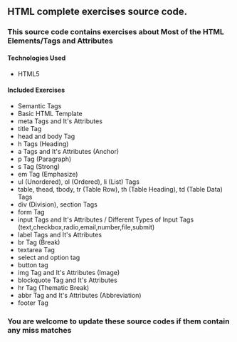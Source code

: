 ## HTML complete exercises source code.

### This source code contains exercises about Most of the HTML Elements/Tags and Attributes

#### Technologies Used
* HTML5

#### Included Exercises
* Semantic Tags
* Basic HTML Template
* meta Tags and It's Attributes
* title Tag
* head and body Tag
* h Tags (Heading)
* a Tags and It's Attributes (Anchor)
* p Tag (Paragraph)
* s Tag (Strong)
* em Tag (Emphasize)
* ul (Unordered), ol (Ordered), li (List) Tags
* table, thead, tbody, tr (Table Row), th (Table Heading), td (Table Data) Tags
* div (Division), section Tags
* form Tag
* input Tags and It's Attributes / Different Types of Input Tags (text,checkbox,radio,email,number,file,submit)
* label Tags and It's Attributes
* br Tag (Break)
* textarea Tag
* select and option tag
* button tag
* img Tag and It's Attributes (Image)
* blockquote Tag and It's Attributes
* hr Tag (Thematic Break)
* abbr Tag and It's Attributes (Abbreviation)
* footer Tag


### You are welcome to update these source codes if them contain any miss matches
